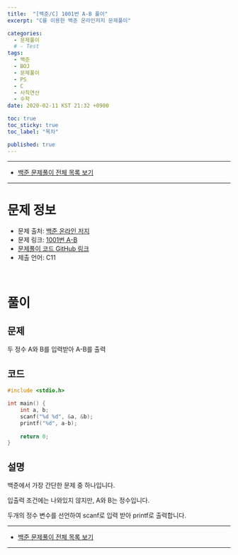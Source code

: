 ```yaml
---
title:  "[백준/C] 1001번 A-B 풀이"
excerpt: "C를 이용한 백준 온라인저지 문제풀이"

categories:
  - 문제풀이
  # - Test
tags:
  - 백준
  - BOJ
  - 문제풀이
  - PS
  - C
  - 사칙연산
  - 수학
date: 2020-02-11 KST 21:32 +0900

toc: true
toc_sticky: true
toc_label: "목차"

published: true
---
```


- - -

 - [백준 문제풀이 전체 목록 보기](/boj)

- - -

# 문제 정보
 - 문제 출처: [백준 온라인 저지](boj.kr)
 - 문제 링크: [1001번 A-B](https://www.acmicpc.net/problem/1001)
 - [문제풀이 코드 GitHub 링크](https://github.com/NeoMindStd/CodingLife)
 - 제출 언어: C11
 
 <br>

# 풀이

## 문제
두 정수 A와 B를 입력받아 A-B를 출력

## 코드

```c++
#include <stdio.h>

int main() {
    int a, b;
    scanf("%d %d", &a, &b);
    printf("%d", a-b);
    
    return 0;
}
```

## 설명
백준에서 가장 간단한 문제 중 하나입니다.

입출력 조건에는 나와있지 않지만, A와 B는 정수입니다. 

두개의 정수 변수를 선언하여 scanf로 입력 받아 printf로 출력합니다.

- - -

 - [백준 문제풀이 전체 목록 보기](/boj)

- - -